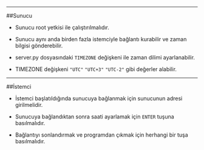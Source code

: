 ----
##Sunucu

* Sunucu root yetkisi ile çalıştırılmalıdır.

* Sunucu aynı anda birden fazla istemciyle bağlantı kurabilir ve zaman bilgisi gönderebilir.

* server.py dosyasındaki `TIMEZONE` değişkeni ile zaman dilimi ayarlanabilir.

* TIMEZONE değişkeni `"UTC"` `"UTC+3"` `"UTC-2"` gibi değerler alabilir.


----
##İstemci

* İstemci başlatıldığında sunucuya bağlanmak için sunucunun adresi girilmelidir.

* Sunucuya bağlandıktan sonra saati ayarlamak için `ENTER` tuşuna basılmalıdır.

* Bağlantıyı sonlandırmak ve programdan çıkmak için herhangi bir tuşa basılmalıdır.
